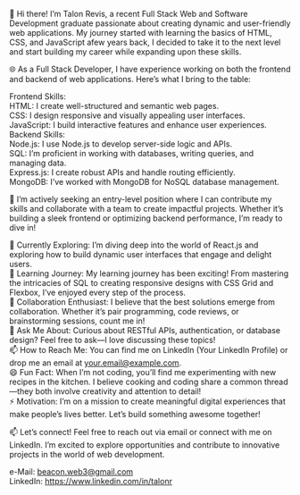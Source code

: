 👋 Hi there! I’m Talon Revis, a recent Full Stack Web and Software Development graduate passionate about creating dynamic and user-friendly web applications. My journey started with learning the basics of HTML, CSS, and JavaScript afew years back, I decided to take it to the next level and start building my career while expanding upon these skills.

🌐 As a Full Stack Developer, I have experience working on both the frontend and backend of web applications. Here’s what I bring to the table:

Frontend Skills:<br/>
HTML: I create well-structured and semantic web pages.<br/>
CSS: I design responsive and visually appealing user interfaces.<br/>
JavaScript: I build interactive features and enhance user experiences.<br/>
Backend Skills:<br/>
Node.js: I use Node.js to develop server-side logic and APIs.<br/>
SQL: I’m proficient in working with databases, writing queries, and managing data.<br/>
Express.js: I create robust APIs and handle routing efficiently.<br/>
MongoDB: I’ve worked with MongoDB for NoSQL database management.<br/>

🚀 I’m actively seeking an entry-level position where I can contribute my skills and collaborate with a team to create impactful projects. Whether it’s building a sleek frontend or optimizing backend performance, I’m ready to dive in!

🔭 Currently Exploring: I’m diving deep into the world of React.js and exploring how to build dynamic user interfaces that engage and delight users.<br/>
🌱 Learning Journey: My learning journey has been exciting! From mastering the intricacies of SQL to creating responsive designs with CSS Grid and Flexbox, I’ve enjoyed every step of the process.<br/>
👯 Collaboration Enthusiast: I believe that the best solutions emerge from collaboration. Whether it’s pair programming, code reviews, or brainstorming sessions, count me in!<br/>
💬 Ask Me About: Curious about RESTful APIs, authentication, or database design? Feel free to ask—I love discussing these topics!<br/>
📫 How to Reach Me: You can find me on LinkedIn (Your LinkedIn Profile) or drop me an email at your.email@example.com.<br/>
😄 Fun Fact: When I’m not coding, you’ll find me experimenting with new recipes in the kitchen. I believe cooking and coding share a common thread—they both involve creativity and attention to detail!<br/>
⚡ Motivation: I’m on a mission to create meaningful digital experiences that make people’s lives better. Let’s build something awesome together!<br/>

📫 Let’s connect! Feel free to reach out via email or connect with me on LinkedIn. I’m excited to explore opportunities and contribute to innovative projects in the world of web development.

e-Mail: beacon.web3@gmail.com<br/>
LinkedIn: https://www.linkedin.com/in/talonr<br/>
